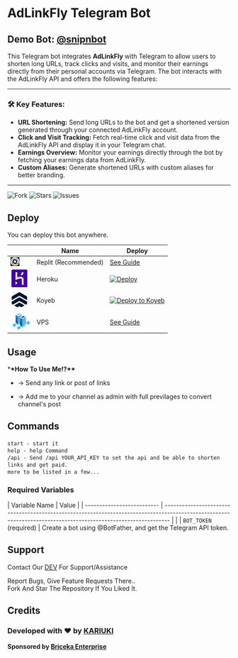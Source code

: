 # AdLinkFly Telegram Bot

## Demo Bot: [@snipnbot](https://t.me/snipnbot)

This Telegram bot integrates **AdLinkFly** with Telegram to allow users to shorten long URLs, track clicks and visits, and monitor their earnings directly from their personal accounts via Telegram. The bot interacts with the AdLinkFly API and offers the following features:

---

### **🛠️ Key Features:**
- **URL Shortening:** Send long URLs to the bot and get a shortened version generated through your connected AdLinkFly account.
- **Click and Visit Tracking:** Fetch real-time click and visit data from the AdLinkFly API and display it in your Telegram chat.
- **Earnings Overview:** Monitor your earnings directly through the bot by fetching your earnings data from AdLinkFly.
- **Custom Aliases:** Generate shortened URLs with custom aliases for better branding.

---

<p align="center">

![Fork](https://img.shields.io/github/forks/kariuki727/adlinkbot?style=for-the-badge)
![Stars](https://img.shields.io/github/stars/kariuki727/adlinkbot?color=%23&style=for-the-badge)
![Issues](https://img.shields.io/github/issues/kariuki727/adlinkbot?style=for-the-badge)

</p>

## Deploy

You can deploy this bot anywhere.

|                                                        | Name                 | Deploy                                                                                                                                                                                                                             |
| ------------------------------------------------------ | -------------------- | ---------------------------------------------------------------------------------------------------------------------------------------------------------------------------------------------------------------------------------- |
| ![Replit](assets/img/replit.jpg)                       | Replit (Recommended) | [See Guide](/guides/replit.md)                                                                                                                                                                                                     |
| [![Heroku](assets/img/heroku.png)](https://heroku.com) | Heroku               | [![Deploy](https://www.herokucdn.com/deploy/button.svg)](https://heroku.com/deploy?template=https://github.com/kariuki727/adlinkbot)                                                                                      |
| ![Koyeb](assets/img/koyeb.png)                         | Koyeb                | [![Deploy to Koyeb](https://www.koyeb.com/static/images/deploy/button.svg)](https://app.koyeb.com/apps/deploy?type=git&repository=kariuki727/adlinkbot&name=adlinkbot&run_command=python3%20-m%20main&branch=main) |
| ![VPS](assets/img/vps.png)                             | VPS                  | [See Guide](/guides/vps.md)                                                                                                                                                                                                        |

  </p>
</div>

## Usage

\***\*How To Use Me!?\*\***

- -> Send any link or post of links

- -> Add me to your channel as admin with full previlages to convert channel's post

## Commands

```
start - start it
help - help Command
/api - Send /api YOUR_API_KEY to set the api and be able to shorten links and get paid.
more to be listed in a few...
```

### Required Variables

| Variable Name              | Value                                                                                                                                                          |
| -------------------------- | -------------------------------------------------------------------------------------------------------------------------------------------------------------- |                                                                                           |
| `BOT_TOKEN` (required)     | Create a bot using @BotFather, and get the Telegram API token.                                             

## Support

Contact Our [DEV](https://support.briceka.com/) For Support/Assistance

Report Bugs, Give Feature Requests There..  
Fork And Star The Repository If You Liked It.


## Credits

### **Developed with ❤️ by [KARIUKI](https://github.com/kariuki727)**
**Sponsored by [Briceka Enterprise](https://bricekainc.github.io/)**

